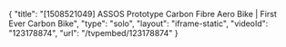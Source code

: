 {
    "title": "[1508521049] ASSOS Prototype Carbon Fibre Aero Bike | First Ever Carbon Bike",
    "type": "solo",
    "layout": "iframe-static",
    "videoId": "123178874",
    "url": "\/tvpembed\/123178874"
}